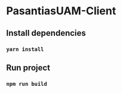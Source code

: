 # PasantiasUAM-Client

## Install dependencies

### `yarn install`

## Run project

### `npm run build`
